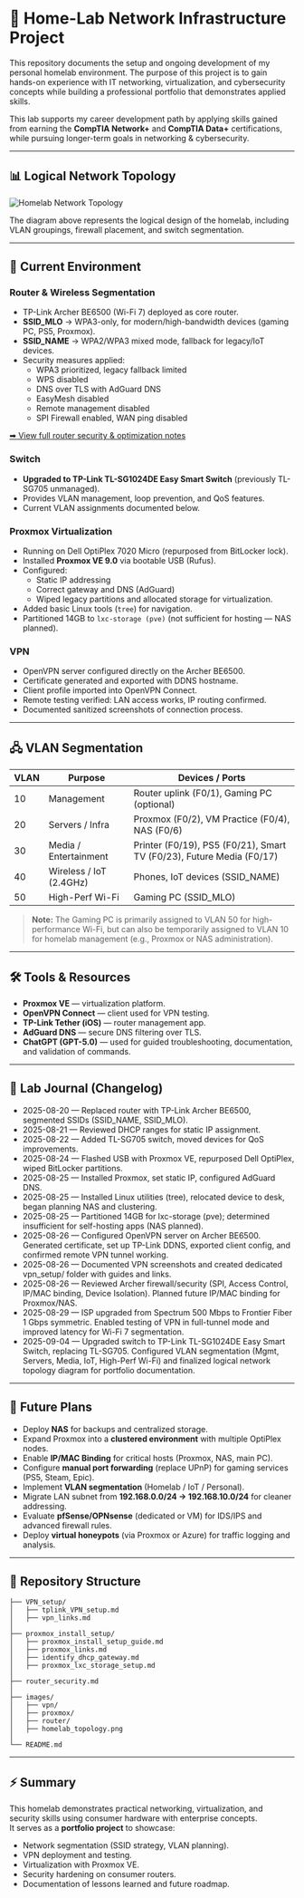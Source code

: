 # 🏡 Home-Lab Network Infrastructure Project

This repository documents the setup and ongoing development of my personal homelab environment. The purpose of this project is to gain hands-on experience with IT networking, virtualization, and cybersecurity concepts while building a professional portfolio that demonstrates applied skills.  

This lab supports my career development path by applying skills gained from earning the **CompTIA Network+** and **CompTIA Data+** certifications, while pursuing longer-term goals in networking & cybersecurity.

---

## 📊 Logical Network Topology

![Homelab Network Topology](images/homelab_topology.png)

The diagram above represents the logical design of the homelab, including VLAN groupings, firewall placement, and switch segmentation.  

---

## 📌 Current Environment

### Router & Wireless Segmentation
- TP-Link Archer BE6500 (Wi-Fi 7) deployed as core router.  
- **SSID_MLO** → WPA3-only, for modern/high-bandwidth devices (gaming PC, PS5, Proxmox).  
- **SSID_NAME** → WPA2/WPA3 mixed mode, fallback for legacy/IoT devices.  
- Security measures applied:  
  - WPA3 prioritized, legacy fallback limited  
  - WPS disabled  
  - DNS over TLS with AdGuard DNS  
  - EasyMesh disabled  
  - Remote management disabled  
  - SPI Firewall enabled, WAN ping disabled  

[➡ View full router security & optimization notes](router_security.md)

### Switch
- **Upgraded to TP-Link TL-SG1024DE Easy Smart Switch** (previously TL-SG705 unmanaged).  
- Provides VLAN management, loop prevention, and QoS features.  
- Current VLAN assignments documented below.  

### Proxmox Virtualization
- Running on Dell OptiPlex 7020 Micro (repurposed from BitLocker lock).  
- Installed **Proxmox VE 9.0** via bootable USB (Rufus).  
- Configured:  
  - Static IP addressing  
  - Correct gateway and DNS (AdGuard)  
  - Wiped legacy partitions and allocated storage for virtualization.  
- Added basic Linux tools (`tree`) for navigation.  
- Partitioned 14GB to `lxc-storage (pve)` (not sufficient for hosting — NAS planned).  

### VPN
- OpenVPN server configured directly on the Archer BE6500.  
- Certificate generated and exported with DDNS hostname.  
- Client profile imported into OpenVPN Connect.  
- Remote testing verified: LAN access works, IP routing confirmed.  
- Documented sanitized screenshots of connection process.  

---

## 🖧 VLAN Segmentation

| VLAN | Purpose              | Devices / Ports                        |
|------|----------------------|----------------------------------------|
| 10   | Management           | Router uplink (F0/1), Gaming PC (optional) |
| 20   | Servers / Infra      | Proxmox (F0/2), VM Practice (F0/4), NAS (F0/6) |
| 30   | Media / Entertainment| Printer (F0/19), PS5 (F0/21), Smart TV (F0/23), Future Media (F0/17) |
| 40   | Wireless / IoT (2.4GHz) | Phones, IoT devices (SSID_NAME)        |
| 50   | High-Perf Wi-Fi      | Gaming PC (SSID_MLO)                   |

> **Note:** The Gaming PC is primarily assigned to VLAN 50 for high-performance Wi-Fi, but can also be temporarily assigned to VLAN 10 for homelab management (e.g., Proxmox or NAS administration).  

---

## 🛠️ Tools & Resources
- **Proxmox VE** — virtualization platform.  
- **OpenVPN Connect** — client used for VPN testing.  
- **TP-Link Tether (iOS)** — router management app.  
- **AdGuard DNS** — secure DNS filtering over TLS.  
- **ChatGPT (GPT-5.0)** — used for guided troubleshooting, documentation, and validation of commands.  

---

## 📓 Lab Journal (Changelog)

- 2025-08-20 — Replaced router with TP-Link Archer BE6500, segmented SSIDs (SSID_NAME, SSID_MLO).
- 2025-08-21 — Reviewed DHCP ranges for static IP assignment.
- 2025-08-22 — Added TL-SG705 switch, moved devices for QoS improvements.
- 2025-08-24 — Flashed USB with Proxmox VE, repurposed Dell OptiPlex, wiped BitLocker partitions.
- 2025-08-25 — Installed Proxmox, set static IP, configured AdGuard DNS.
- 2025-08-25 — Installed Linux utilities (tree), relocated device to desk, began planning NAS and clustering.
- 2025-08-25 — Partitioned 14GB for lxc-storage (pve); determined insufficient for self-hosting apps (NAS planned).
- 2025-08-26 — Configured OpenVPN server on Archer BE6500. Generated certificate, set up TP-Link DDNS, exported client config, and confirmed remote VPN tunnel working.
- 2025-08-26 — Documented VPN screenshots and created dedicated vpn_setup/ folder with guides and links.
- 2025-08-26 — Reviewed Archer firewall/security (SPI, Access Control, IP/MAC binding, Device Isolation). Planned future IP/MAC binding for Proxmox/NAS.
- 2025-08-29 — ISP upgraded from Spectrum 500 Mbps to Frontier Fiber 1 Gbps symmetric. Enabled testing of VPN in full-tunnel mode and improved latency for Wi-Fi 7 segmentation.
- 2025-09-04 — Upgraded switch to TP-Link TL-SG1024DE Easy Smart Switch, replacing TL-SG705. Configured VLAN segmentation (Mgmt, Servers, Media, IoT, High-Perf Wi-Fi) and finalized logical network topology diagram for portfolio documentation. 

---

## 🚧 Future Plans

- Deploy **NAS** for backups and centralized storage.  
- Expand Proxmox into a **clustered environment** with multiple OptiPlex nodes.  
- Enable **IP/MAC Binding** for critical hosts (Proxmox, NAS, main PC).  
- Configure **manual port forwarding** (replace UPnP) for gaming services (PS5, Steam, Epic).  
- Implement **VLAN segmentation** (Homelab / IoT / Personal).  
- Migrate LAN subnet from **192.168.0.0/24 → 192.168.10.0/24** for cleaner addressing.  
- Evaluate **pfSense/OPNsense** (dedicated or VM) for IDS/IPS and advanced firewall rules.  
- Deploy **virtual honeypots** (via Proxmox or Azure) for traffic logging and analysis.  

---

## 📂 Repository Structure

```plaintext
├── VPN_setup/
│   ├── tplink_VPN_setup.md
│   ├── vpn_links.md
│
├── proxmox_install_setup/
│   ├── proxmox_install_setup_guide.md
│   ├── proxmox_links.md
│   ├── identify_dhcp_gateway.md
│   ├── proxmox_lxc_storage_setup.md
│
├── router_security.md
│
├── images/
│   ├── vpn/
│   ├── proxmox/
│   ├── router/
│   ├── homelab_topology.png
│
└── README.md
```

---

## ⚡ Summary

This homelab demonstrates practical networking, virtualization, and security skills using consumer hardware with enterprise concepts.  
It serves as a **portfolio project** to showcase:  
- Network segmentation (SSID strategy, VLAN planning).  
- VPN deployment and testing.  
- Virtualization with Proxmox VE.  
- Security hardening on consumer routers.  
- Documentation of lessons learned and future roadmap.  
